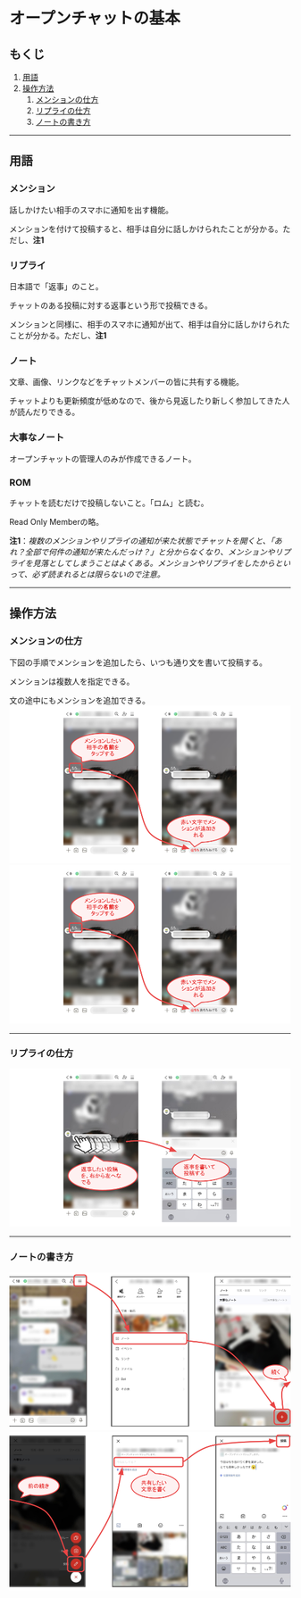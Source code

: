 <link rel="stylesheet" href="https://kusa-mochi.github.io/line-open-chat-faq/css/common.css" />

# オープンチャットの基本

## もくじ
1. [用語](#words)
1. [操作方法](#operations)
    1. [メンションの仕方](#how-to-mention)
    1. [リプライの仕方](#how-to-reply)
    1. [ノートの書き方](#how-to-create-note)

<hr>

<a id="words"></a>
## 用語

### メンション

話しかけたい相手のスマホに通知を出す機能。

メンションを付けて投稿すると、相手は自分に話しかけられたことが分かる。ただし、**注1**


### リプライ

日本語で「返事」のこと。

チャットのある投稿に対する返事という形で投稿できる。

メンションと同様に、相手のスマホに通知が出て、相手は自分に話しかけられたことが分かる。ただし、**注1**

### ノート

文章、画像、リンクなどをチャットメンバーの皆に共有する機能。

チャットよりも更新頻度が低めなので、後から見返したり新しく参加してきた人が読んだりできる。

### 大事なノート

オープンチャットの管理人のみが作成できるノート。

### ROM

チャットを読むだけで投稿しないこと。「ロム」と読む。

Read Only Memberの略。

**注1**：*複数のメンションやリプライの通知が来た状態でチャットを開くと、「あれ？全部で何件の通知が来たんだっけ？」と分からなくなり、メンションやリプライを見落としてしまうことはよくある。メンションやリプライをしたからといって、必ず読まれるとは限らないので注意。*

<hr>

<a id="operations"></a>
## 操作方法

<a id="how-to-mention"></a>
### メンションの仕方

下図の手順でメンションを追加したら、いつも通り文を書いて投稿する。

メンションは複数人を指定できる。

文の途中にもメンションを追加できる。
![メンションの仕方](images/flow4.png)
<img src="images/flow4.png" class="operations-image" />

<hr>

<a id="how-to-reply"></a>
### リプライの仕方

![リプライの仕方](images/flow3.png)

<hr>

<a id="how-to-create-note"></a>
### ノートの書き方

![ノートの書き方1of2](images/flow1.png)
![ノートの書き方2of2](images/flow2.png)
